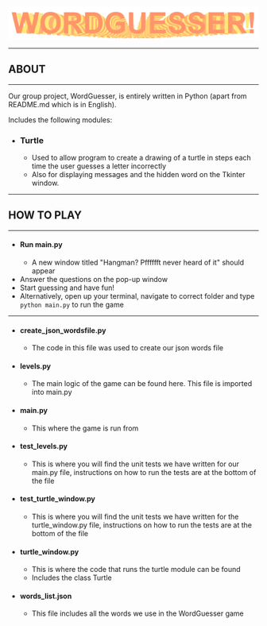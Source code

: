 ![img.png](README_images/wordguesser_logo.png)

---
## ABOUT

---

Our group project, WordGuesser, is entirely written in Python (apart from README.md which is in English).

Includes the following modules:
- ### Turtle
  - Used to allow program to create a drawing of a turtle in steps each time the user guesses a letter incorrectly 
  - Also for displaying messages and the hidden word on the Tkinter window.


---

## HOW TO PLAY

---

- #### Run main.py
  - A new window titled "Hangman? Pfffffft never heard of it" should appear
- Answer the questions on the pop-up window
- Start guessing and have fun!
- Alternatively, open up your terminal, navigate to correct folder and type `python main.py` to run the game
---

- #### create_json_wordsfile.py
  - The code in this file was used to create our json words file
- #### levels.py
  - The main logic of the game can be found here. This file is imported into main.py
- #### main.py
  - This where the game is run from
- #### test_levels.py
  - This is where you will find the unit tests we have written for our main.py file, instructions on how to run the tests are at the bottom of the file
- #### test_turtle_window.py
  - This is where you will find the unit tests we have written for the turtle_window.py file, instructions on how to run the tests are at the bottom of the file
- #### turtle_window.py
  - This is where the code that runs the turtle module can be found
  - Includes the class Turtle
- #### words_list.json
  - This file includes all the words we use in the WordGuesser game
